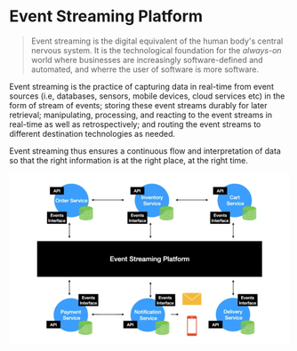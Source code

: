 # Event Streaming Platform

> Event streaming is the digital equivalent of the human body's central nervous system. It is the technological foundation for the *always-on* world where businesses are increasingly software-defined and automated, and wherre the user of software is more software.

Event streaming is the practice of capturing data in real-time from event sources (i.e, databases, sensors, mobile devices, cloud services etc) in the form of stream of events; storing these event streams durably for later retrieval; manipulating, processing, and reacting to the event streams in real-time as well as retrospectively; and routing the event streams to different destination technologies as needed.

Event streaming thus ensures a continuous flow and interpretation of data so that the right information is at the right place, at the right time.

![](2021-06-08-12-03-59.png)
